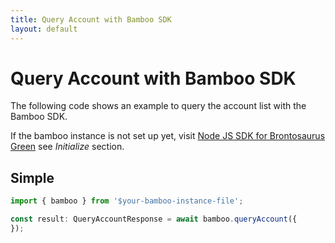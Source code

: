 ```yaml
---
title: Query Account with Bamboo SDK
layout: default
---
```


# Query Account with Bamboo SDK

The following code shows an example to query the account list with the Bamboo SDK.

If the bamboo instance is not set up yet, visit [Node JS SDK for Brontosaurus Green](../bamboo) see _Initialize_ section.

## Simple

```ts
import { bamboo } from '$your-bamboo-instance-file';

const result: QueryAccountResponse = await bamboo.queryAccount({
});
```
